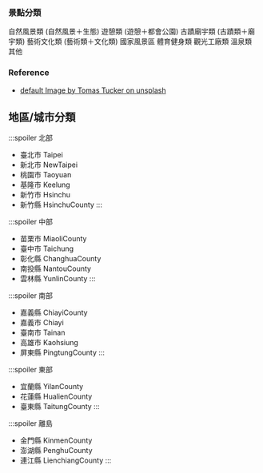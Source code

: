 ### 景點分類

自然風景類 (自然風景＋生態)
遊憩類 (遊憩＋都會公園)
古蹟廟宇類 (古蹟類＋廟宇類)
藝術文化類 (藝術類＋文化類)
國家風景區
體育健身類
觀光工廠類
溫泉類
其他

### Reference

- [default Image by Tomas Tucker on unsplash](https://unsplash.com/photos/au3CYbd7vCU)

## 地區/城市分類

:::spoiler 北部

- 臺北市 Taipei
- 新北市 NewTaipei
- 桃園市 Taoyuan
- 基隆市 Keelung
- 新竹市 Hsinchu
- 新竹縣 HsinchuCounty
  :::

:::spoiler 中部

- 苗栗市 MiaoliCounty
- 臺中市 Taichung
- 彰化縣 ChanghuaCounty
- 南投縣 NantouCounty
- 雲林縣 YunlinCounty
  :::

:::spoiler 南部

- 嘉義縣 ChiayiCounty
- 嘉義市 Chiayi
- 臺南市 Tainan
- 高雄市 Kaohsiung
- 屏東縣 PingtungCounty
  :::

:::spoiler 東部

- 宜蘭縣 YilanCounty
- 花蓮縣 HualienCounty
- 臺東縣 TaitungCounty
  :::

:::spoiler 離島

- 金門縣 KinmenCounty
- 澎湖縣 PenghuCounty
- 連江縣 LienchiangCounty
  :::
